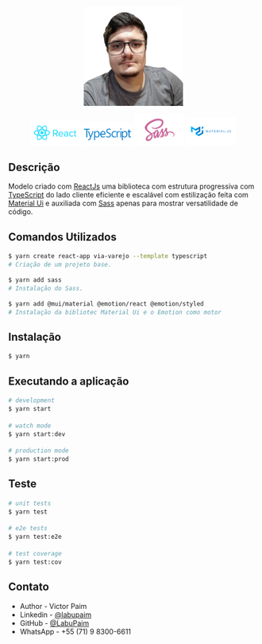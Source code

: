 

<p align="center">
  <img src="public\img\labuPaim-SemFundo.png" width="200" alt="Foto Labu Paim" />
</p>

<p align="center">
  <a href="https://reactjs.org/" target="blank"><img src="public\img\reactjs.png" width="100" alt="ReactJs Logo" /></a>
  <a href="https://www.typescriptlang.org/" target="blank"><img src="public\img\TS.png" width="100" alt="TypeScript Logo"/></a>
  <a href="https://sass-lang.com/" target="blank"><img src="public\img\sass.jpg" width="100" alt="Sass Logo" /></a>
  <a href="https://mui.com/pt/" target="blank"><img src="public\img\materialui.png" width="100" alt="Material Ui Logo"/></a>  
  

</p>    

## Descrição

Modelo criado com [ReactJs](https://reactjs.org/) uma biblioteca com estrutura progressiva com [TypeScript](https://www.typescriptlang.org/) do lado cliente eficiente e escalável com estilização feita com [Material Ui](https://mui.com/pt/) e auxiliada com [Sass](https://sass-lang.com/) apenas para mostrar versatilidade de código.

## Comandos Utilizados

```bash
$ yarn create react-app via-varejo --template typescript
# Criação de um projeto base.
```

```bash
$ yarn add sass
# Instalação do Sass.
```


```bash
$ yarn add @mui/material @emotion/react @emotion/styled
# Instalação da bibliotec Material Ui e o Emotion como motor
```

## Instalação

```bash
$ yarn
```

## Executando a aplicação

```bash
# development
$ yarn start

# watch mode
$ yarn start:dev

# production mode
$ yarn start:prod
```

## Teste

```bash
# unit tests
$ yarn test

# e2e tests
$ yarn test:e2e

# test coverage
$ yarn test:cov
```

<!-- ## Suporte

Nest é um projeto de código aberto licenciado pelo MIT. Se quiser acessar a documentação é só  [clicar aqui](https://docs.nestjs.com/). -->

## Contato

- Author - Victor Paim
- Linkedin - [@labupaim](https://www.linkedin.com/in/labupaim/)
- GitHub - [@LabuPaim](https://github.com/LabuPaim)
- WhatsApp -  +55 (71) 9 8300-6611

